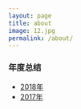 ```yaml
---
layout: page
title: about
image: 12.jpg
permalink: /about/
---
```


### 年度总结

- [2018年]()
- [2017年]()
